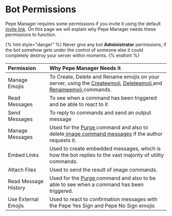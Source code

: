 # Bot Permissions

Pepe Manager requires some permissions if you invite it using the default [invite link](https://pepemanager.com/invite). On this page we will explain why Pepe Manager needs these permissions to function.

{% hint style="danger" %}
Never give any bot **Administrator** permissions, if the bot somehow gets under the control of someone else it could completely destroy your server within moments.
{% endhint %}

| Permission | Why Pepe Manager Needs it |
| :--- | :--- |
| Manage Emojis | To Create, Delete and Rename emojis on your server, using the [Createemoji](../emoji-commands/createemoji.md), [Deleteemoji ](../emoji-commands/deleteemoji.md)and [Renameemoji ](../emoji-commands/rename-emoji.md)commands. |
| Read Messages | To see when a command has been triggered and be able to react to it |
| Send Messages | To reply to commands and send an output message |
| Manage Messages | Used for the [Purge ](../utility-commands/purge.md)command and also to delete[ image command messages](../image-commands/banned.md) if the author requests it. |
| Embed Links | Used to create embedded messages, which is how the bot replies to the vast majority of utility commands. |
| Attach Files | Used to send the result of image commands. |
| Read Message History | Used for the [Purge ](../utility-commands/purge.md)command and also to be able to see when a command has been triggered. |
| Use External Emojis | Used to react to confirmation messages with the Pepe Yes Sign and Pepe No Sign emojis |

